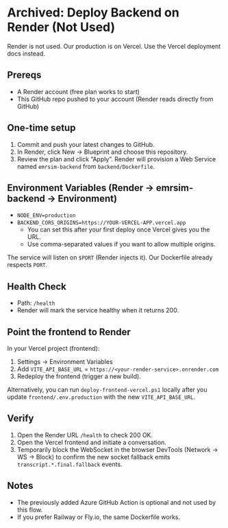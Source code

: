# Archived: Deploy Backend on Render (Not Used)

Render is not used. Our production is on Vercel. Use the Vercel deployment docs instead.

## Prereqs

- A Render account (free plan works to start)
- This GitHub repo pushed to your account (Render reads directly from GitHub)

## One-time setup

1. Commit and push your latest changes to GitHub.
2. In Render, click New → Blueprint and choose this repository.
3. Review the plan and click “Apply”. Render will provision a Web Service named `emrsim-backend` from `backend/Dockerfile`.

## Environment Variables (Render → emrsim-backend → Environment)

- `NODE_ENV=production`
- `BACKEND_CORS_ORIGINS=https://YOUR-VERCEL-APP.vercel.app`
  - You can set this after your first deploy once Vercel gives you the URL.
  - Use comma-separated values if you want to allow multiple origins.

The service will listen on `$PORT` (Render injects it). Our Dockerfile already respects `PORT`.

## Health Check

- Path: `/health`
- Render will mark the service healthy when it returns 200.

## Point the frontend to Render

In your Vercel project (frontend):

1. Settings → Environment Variables
2. Add `VITE_API_BASE_URL` = `https://<your-render-service>.onrender.com`
3. Redeploy the frontend (trigger a new build).

Alternatively, you can run `deploy-frontend-vercel.ps1` locally after you update `frontend/.env.production` with the new `VITE_API_BASE_URL`.

## Verify

1. Open the Render URL `/health` to check 200 OK.
2. Open the Vercel frontend and initiate a conversation.
3. Temporarily block the WebSocket in the browser DevTools (Network → WS → Block) to confirm the new socket fallback emits `transcript.*.final.fallback` events.

## Notes

- The previously added Azure GitHub Action is optional and not used by this flow.
- If you prefer Railway or Fly.io, the same Dockerfile works.
